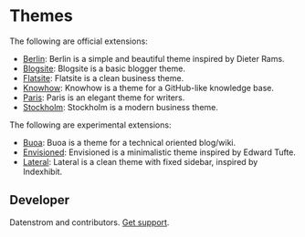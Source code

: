 Themes
======

The following are official extensions:

* [Berlin](https://github.com/datenstrom/yellow-extensions/tree/master/themes/berlin): 
  Berlin is a simple and beautiful theme inspired by Dieter Rams.
* [Blogsite](https://github.com/datenstrom/yellow-extensions/tree/master/themes/blogsite): 
  Blogsite is a basic blogger theme.
* [Flatsite](https://github.com/datenstrom/yellow-extensions/tree/master/themes/flatsite): 
  Flatsite is a clean business theme.
* [Knowhow](https://github.com/datenstrom/yellow-extensions/tree/master/themes/knowhow): 
  Knowhow is a theme for a GitHub-like knowledge base.
* [Paris](https://github.com/datenstrom/yellow-extensions/tree/master/themes/paris): 
  Paris is an elegant theme for writers.
* [Stockholm](https://github.com/datenstrom/yellow-extensions/tree/master/themes/stockholm): 
  Stockholm is a modern business theme.

The following are experimental extensions:

* [Buoa](https://github.com/bsnosi/yellow-theme-buoa):
  Buoa is a theme for a technical oriented blog/wiki.
* [Envisioned](https://github.com/nogginfuel/yellow-theme-envisioned):
  Envisioned is a minimalistic theme inspired by Edward Tufte.
* [Lateral](https://github.com/nibreh/yellow-theme-lateral):
  Lateral is a clean theme with fixed sidebar, inspired by Indexhibit.

## Developer

Datenstrom and contributors. [Get support](https://developers.datenstrom.se/help/support).
